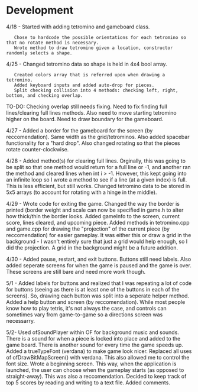 # Development

4/18 - Started with adding tetromino and gameboard class. 

       Chose to hardcode the possible orientations for each tetromino so that no rotate method is necessary.
       Wrote method to draw tetromino given a location, constructor randomly selects a shape.
       
4/25 - Changed tetromino data so shape is held in 4x4 bool array.

       Created colors array that is referred upon when drawing a tetromino.
       Added keyboard inputs and added auto-drop for pieces.
       Split checking collision into 4 methods: checking left, right, bottom, and checking overlap.
       
TO-DO:
       Checking overlap still needs fixing.
       Need to fix finding full lines/clearing full lines methods.
       Also need to move starting tetromino higher on the board.
       Need to draw boundary for the gameboard.
       
4/27 - Added a border for the gameboard for the screen (by reccomendation). Same width as the grid/tetrominos.
       Also added spacebar functionality for a "hard drop". 
       Also changed rotating so that the pieces rotate counter-clockwise.


4/28 - Added method(s) for clearing full lines. Orginally, this was going to be split so that one method would return for a full line or -1, and another ran the method and cleared lines when int i > -1. However, this kept going into an infinite loop so I wrote a method to see if a line (at a given index) is full. This is less efficient, but still works.
      Changed tetromino data to be stored in 5x5 arrays (to account for rotating with a hinge in the middle).

4/29 - Wrote code for exiting the game.
       Changed the way the border is printed (border weight and scale can now be specified in game.h to alter how thick/thin the border looks.
       Added gameInfo to the screen, current score, lines cleared, and upcoming piece.
       Added methods in tetromino.cpp and game.cpp for drawing the "projection" of the current piece (by reccomendation) for easier gameplay. It was either this or draw a grid in the background - I wasn't entirely sure that just a grid would help enough, so I did the projection. A grid in the background might be a future addition.
       
       
4/30 - Added pause, restart, and exit buttons. Buttons still need labels. Also added seperate screens for when the game is paused and the game is over. These screens are still bare and need more work though.

5/1 - Added labels for buttons and realized that I was repeating a lot of code for buttons (seeing as there is at least one of the buttons in each of the screens). So, drawing each button was split into a seperate helper method. 
      Added a help button and screen (by reccomendation). While most people know how to play tetris, it's not always the case, and
      controls can sometimes vary from game-to-game so a directions screen was necessarry.

5/2- Used ofSoundPlayer within OF for background music and sounds. There is a sound for when a piece is locked into place and added to the game board. There is another sound for every time the game speeds up.
     Added a trueTypeFont (verdana) to make game look nicer. Replaced all uses of ofDrawBitMapScreen() with verdana. This also allowed
     me to control the font size.
     Wrote a beginning screen. This way, when the application is launched, the user can choose when the gameplay starts (as opposed
     to straight-away). This was also a reccomendation.
     Decided to keep track of top 5 scores by reading and writing to a text file.
     Added comments.
